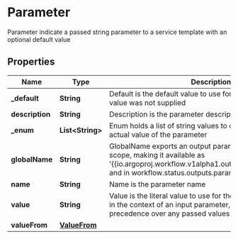 

# Parameter

Parameter indicate a passed string parameter to a service template with an optional default value
## Properties

Name | Type | Description | Notes
------------ | ------------- | ------------- | -------------
**_default** | **String** | Default is the default value to use for an input parameter if a value was not supplied |  [optional]
**description** | **String** | Description is the parameter description |  [optional]
**_enum** | **List&lt;String&gt;** | Enum holds a list of string values to choose from, for the actual value of the parameter |  [optional]
**globalName** | **String** | GlobalName exports an output parameter to the global scope, making it available as &#39;{{io.argoproj.workflow.v1alpha1.outputs.parameters.XXXX}} and in workflow.status.outputs.parameters |  [optional]
**name** | **String** | Name is the parameter name | 
**value** | **String** | Value is the literal value to use for the parameter. If specified in the context of an input parameter, the value takes precedence over any passed values |  [optional]
**valueFrom** | [**ValueFrom**](ValueFrom.md) |  |  [optional]



